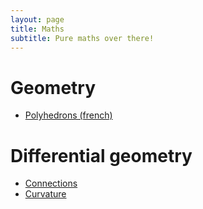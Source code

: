 ```yaml
---
layout: page
title: Maths
subtitle: Pure maths over there!
---
```


# Geometry

- [Polyhedrons (french)](polyhedron/polyhedron.md)

# Differential geometry

- [Connections](geodiff/connections.md)
- [Curvature](geodiff/curvature.md)
